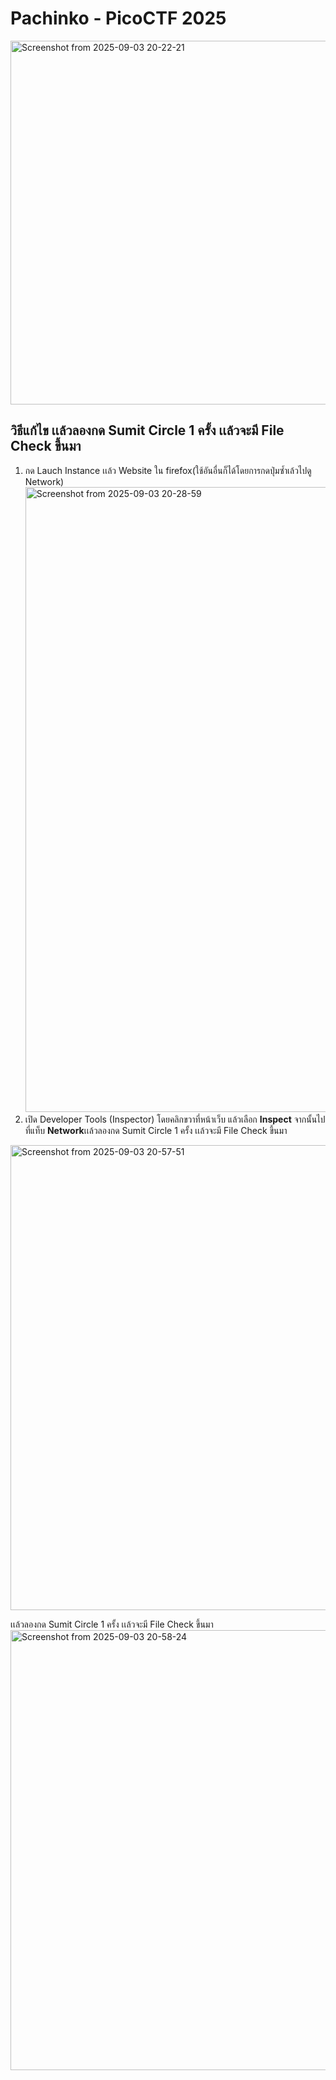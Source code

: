 # Pachinko - PicoCTF 2025
<img width="935" height="582" alt="Screenshot from 2025-09-03 20-22-21" src="https://github.com/user-attachments/assets/2758e86b-a5fc-49fc-8e03-06ad13f45898" />

## วิธีแก้ไข        เเล้วลองกด Sumit Circle 1 ครั้ง เเล้วจะมี File Check ขึ้นมา
1. กด Lauch Instance เเล้ว Website ใน firefox(ใช้อันอื่นก็ได้โดยการกดปุ่มซ้ำเล้วไปดู Network)
   <img width="1892" height="1000" alt="Screenshot from 2025-09-03 20-28-59" src="https://github.com/user-attachments/assets/5111b6a9-ae15-4dcc-b0cc-8d405bdc68f3" />
2. เปิด Developer Tools (Inspector) โดยคลิกขวาที่หน้าเว็บ แล้วเลือก **Inspect** จากนั้นไปที่แท็บ **Network**เเล้วลองกด Sumit Circle 1 ครั้ง เเล้วจะมี File Check ขึ้นมา
<img width="1562" height="744" alt="Screenshot from 2025-09-03 20-57-51" src="https://github.com/user-attachments/assets/bf2cfea2-0b20-4b4c-8cb3-11ab2594caf8" />

เเล้วลองกด Sumit Circle 1 ครั้ง เเล้วจะมี File Check ขึ้นมา
<img width="1569" height="704" alt="Screenshot from 2025-09-03 20-58-24" src="https://github.com/user-attachments/assets/a29787a5-23fb-4ff2-bc42-6a429fc4dd94" />
